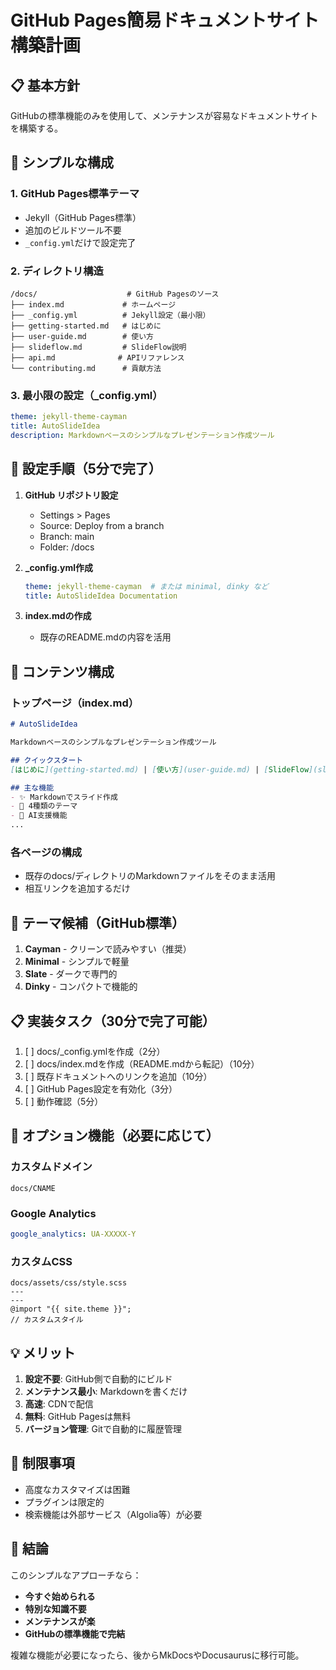 # GitHub Pages簡易ドキュメントサイト構築計画

## 📋 基本方針

GitHubの標準機能のみを使用して、メンテナンスが容易なドキュメントサイトを構築する。

## 🎯 シンプルな構成

### 1. **GitHub Pages標準テーマ**
- Jekyll（GitHub Pages標準）
- 追加のビルドツール不要
- `_config.yml`だけで設定完了

### 2. **ディレクトリ構造**
```
/docs/                    # GitHub Pagesのソース
├── index.md             # ホームページ
├── _config.yml          # Jekyll設定（最小限）
├── getting-started.md   # はじめに
├── user-guide.md        # 使い方
├── slideflow.md         # SlideFlow説明
├── api.md              # APIリファレンス
└── contributing.md      # 貢献方法
```

### 3. **最小限の設定（_config.yml）**
```yaml
theme: jekyll-theme-cayman
title: AutoSlideIdea
description: Markdownベースのシンプルなプレゼンテーション作成ツール
```

## 🚀 設定手順（5分で完了）

1. **GitHub リポジトリ設定**
   - Settings > Pages
   - Source: Deploy from a branch
   - Branch: main
   - Folder: /docs

2. **_config.yml作成**
   ```yaml
   theme: jekyll-theme-cayman  # または minimal, dinky など
   title: AutoSlideIdea Documentation
   ```

3. **index.mdの作成**
   - 既存のREADME.mdの内容を活用

## 📝 コンテンツ構成

### トップページ（index.md）
```markdown
# AutoSlideIdea

Markdownベースのシンプルなプレゼンテーション作成ツール

## クイックスタート
[はじめに](getting-started.md) | [使い方](user-guide.md) | [SlideFlow](slideflow.md)

## 主な機能
- ✨ Markdownでスライド作成
- 🎨 4種類のテーマ
- 🤖 AI支援機能
...
```

### 各ページの構成
- 既存のdocs/ディレクトリのMarkdownファイルをそのまま活用
- 相互リンクを追加するだけ

## 🎨 テーマ候補（GitHub標準）

1. **Cayman** - クリーンで読みやすい（推奨）
2. **Minimal** - シンプルで軽量
3. **Slate** - ダークで専門的
4. **Dinky** - コンパクトで機能的

## 📋 実装タスク（30分で完了可能）

1. [ ] docs/_config.ymlを作成（2分）
2. [ ] docs/index.mdを作成（README.mdから転記）（10分）
3. [ ] 既存ドキュメントへのリンクを追加（10分）
4. [ ] GitHub Pages設定を有効化（3分）
5. [ ] 動作確認（5分）

## 🔧 オプション機能（必要に応じて）

### カスタムドメイン
```
docs/CNAME
```

### Google Analytics
```yaml
google_analytics: UA-XXXXX-Y
```

### カスタムCSS
```
docs/assets/css/style.scss
---
---
@import "{{ site.theme }}";
// カスタムスタイル
```

## 💡 メリット

1. **設定不要**: GitHub側で自動的にビルド
2. **メンテナンス最小**: Markdownを書くだけ
3. **高速**: CDNで配信
4. **無料**: GitHub Pagesは無料
5. **バージョン管理**: Gitで自動的に履歴管理

## 🚫 制限事項

- 高度なカスタマイズは困難
- プラグインは限定的
- 検索機能は外部サービス（Algolia等）が必要

## 📌 結論

このシンプルなアプローチなら：
- **今すぐ始められる**
- **特別な知識不要**
- **メンテナンスが楽**
- **GitHubの標準機能で完結**

複雑な機能が必要になったら、後からMkDocsやDocusaurusに移行可能。